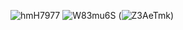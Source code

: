 

![hmH7977](https://user-images.githubusercontent.com/125279488/224986706-56b063a1-6793-4706-a9bf-faf547cbc5db.jpeg)
![W83mu6S](https://user-images.githubusercontent.com/125279488/224986716-8447455e-7838-4d68-a7a5-5b9128aa96f9.jpeg)
(![Z3AeTmk](https://user-images.githubusercontent.com/125279488/224986726-0629d344-6ec2-4e72-b10e-7cc0943acf9b.jpg))
